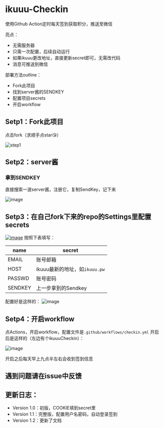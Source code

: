 # ikuuu-Checkin



使用Github Action定时每天签到获取积分，推送至微信

亮点：

- 无需服务器
- 只需一次配置，后续自动运行
- 如果ikuuu更改地址，直接更新secret即可，无需改代码
- 消息可推送到微信

部署方法outline：

- Fork此项目
- 找到server酱的SENDKEY
- 配置项目secrets
- 开启workflow



## Setp1：Fork此项目



点击fork（求顺手点star😘）

![step1](img/step1.png)

## Setp2：server酱



### 拿到SENDKEY



直接搜索一波server酱，注册它，复制SendKey，记下来

![image](https://user-images.githubusercontent.com/59683877/139403035-7ea6ad3f-78ec-43b7-963f-adf6b05749a3.png)

## Setp3：在自己fork下来的repo的Settings里配置secrets



[![image](https://user-images.githubusercontent.com/59683877/139403552-dd192569-cabb-4bba-8470-055f03b365ad.png)](https://user-images.githubusercontent.com/59683877/139403552-dd192569-cabb-4bba-8470-055f03b365ad.png) 按照下表填写：

| name    | secret                        |
| ------- | ----------------------------- |
| EMAIL   | 账号邮箱                      |
| HOST    | ikuuu最新的地址，如`ikuuu.pw` |
| PASSWD  | 账号密码                      |
| SENDKEY | 上一步拿到的Sendkey           |

配置好是这样的： ![image](img/step3.png)

## Setp4：开启workflow



点Actions，开启workflow，配置文件是`.github/workflows/checkin.yml` 开启后是这样的（左边有个ikuuuCheckin）：

![image](img/step4.png)


开启之后每天早上九点半左右会收到签到信息

## 遇到问题请在issue中反馈

## 更新日志：

- Version 1.0：初版，COOKIE填到secret里
- Version 1.1：完整版，配置用户名密码，自动登录签到
- Version 1.2：更新了文档
